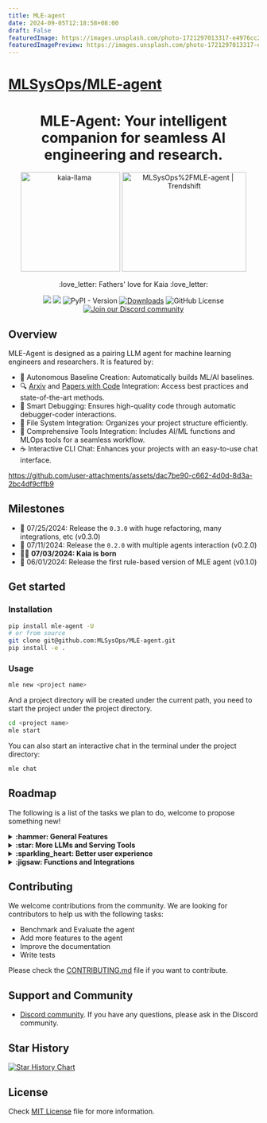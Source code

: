 ```yaml
---
title: MLE-agent
date: 2024-09-05T12:18:58+08:00
draft: False
featuredImage: https://images.unsplash.com/photo-1721297013317-e4976cc284d9?ixid=M3w0NjAwMjJ8MHwxfHJhbmRvbXx8fHx8fHx8fDE3MjU1MDk5MTJ8&ixlib=rb-4.0.3
featuredImagePreview: https://images.unsplash.com/photo-1721297013317-e4976cc284d9?ixid=M3w0NjAwMjJ8MHwxfHJhbmRvbXx8fHx8fHx8fDE3MjU1MDk5MTJ8&ixlib=rb-4.0.3
---
```


# [MLSysOps/MLE-agent](https://github.com/MLSysOps/MLE-agent)

<div align="center">
<h1 align="center">MLE-Agent: Your intelligent companion for seamless AI engineering and research.</h1>
<img alt="kaia-llama" height="200px" src="assets/kaia_llama.webp">
<a href="https://trendshift.io/repositories/11658" target="_blank"><img src="https://trendshift.io/api/badge/repositories/11658" alt="MLSysOps%2FMLE-agent | Trendshift" style="width: 250px; height: 200px;" width="250" height="200px"/></a>
<p align="center">:love_letter: Fathers' love for Kaia :love_letter:</p>

![](https://github.com/MLSysOps/MLE-agent/actions/workflows/lint.yml/badge.svg) 
![](https://github.com/MLSysOps/MLE-agent/actions/workflows/test.yml/badge.svg) 
![PyPI - Version](https://img.shields.io/pypi/v/mle-agent)
[![Downloads](https://static.pepy.tech/badge/mle-agent)](https://pepy.tech/project/mle-agent)
![GitHub License](https://img.shields.io/github/license/MLSysOps/MLE-agent)
<a href="https://discord.gg/SgxBpENGRG"><img src="https://img.shields.io/badge/Discord-Join%20Us-purple?logo=discord&logoColor=white&style=flat" alt="Join our Discord community"></a>

</div>


## Overview

MLE-Agent is designed as a pairing LLM agent for machine learning engineers and researchers. It is featured by:

- 🤖 Autonomous Baseline Creation: Automatically builds ML/AI baselines.
- 🔍 [Arxiv](https://arxiv.org/) and [Papers with Code](https://paperswithcode.com/) Integration: Access best practices and state-of-the-art methods.
- 🐛 Smart Debugging: Ensures high-quality code through automatic debugger-coder interactions.
- 📂 File System Integration: Organizes your project structure efficiently.
- 🧰 Comprehensive Tools Integration: Includes AI/ML functions and MLOps tools for a seamless workflow.
- ☕ Interactive CLI Chat: Enhances your projects with an easy-to-use chat interface.


https://github.com/user-attachments/assets/dac7be90-c662-4d0d-8d3a-2bc4df9cffb9

## Milestones

- :rocket: 07/25/2024: Release the `0.3.0` with huge refactoring, many integrations, etc (v0.3.0)
- :rocket: 07/11/2024: Release the `0.2.0` with multiple agents interaction (v0.2.0)
- 👨‍🍼 **07/03/2024: Kaia is born**
- :rocket: 06/01/2024: Release the first rule-based version of MLE agent (v0.1.0)

## Get started

### Installation

```bash
pip install mle-agent -U
# or from source
git clone git@github.com:MLSysOps/MLE-agent.git
pip install -e .
```

### Usage

```bash
mle new <project name>
```

And a project directory will be created under the current path, you need to start the project under the project directory.

```bash
cd <project name>
mle start
```

You can also start an interactive chat in the terminal under the project directory:

```bash
mle chat
```

## Roadmap

The following is a list of the tasks we plan to do, welcome to propose something new!

<details>
  <summary><b> :hammer: General Features</b></summary>
  
  - [x] Understand users' requirements to create an end-to-end AI project
  - [x] Suggest the SOTA data science solutions by using the web search
  - [x] Plan the ML engineering tasks with human interaction
  - [x] Execute the code on the local machine/cloud, debug and fix the errors
  - [x] Leverage the built-in functions to complete ML engineering tasks
  - [x] Interactive chat: A human-in-the-loop mode to help improve the existing ML projects
  - [ ] Kaggle mode: to finish a Kaggle task without humans
  - [ ] Summary and reflect the whole ML/AI pipeline
  - [ ] Integration with Cloud data and testing and debugging platforms
  - [x] Local RAG support to make personal ML/AI coding assistant
  - [ ] Function zoo: generate AI/ML functions and save them for future usage


</details>

<details>
  <summary><b>:star: More LLMs and Serving Tools</b></summary>
  
  - [x] Ollama LLama3
  - [x] OpenAI GPTs
  - [x] Anthropic Claude 3.5 Sonnet
</details>

<details>
  <summary><b>:sparkling_heart: Better user experience</b></summary>

  - [x] CLI Application
  - [ ] Web UI
  - [ ] Discord
</details>

<details>
  <summary><b>:jigsaw: Functions and Integrations</b></summary>
  
  - [x] Local file system
  - [x] Local code exectutor
  - [x] Arxiv.org search
  - [x] Papers with Code search
  - [x] General keyword search
  - [ ] Hugging Face
  - [ ] SkyPilot cloud deployment
  - [ ] Snowflake data
  - [ ] AWS S3 data
  - [ ] Databricks data catalog
  - [ ] Wandb experiment monitoring
  - [ ] MLflow management
  - [ ] DBT data transform
</details>

</details>

## Contributing

We welcome contributions from the community. We are looking for contributors to help us with the following tasks:

- Benchmark and Evaluate the agent
- Add more features to the agent
- Improve the documentation
- Write tests

Please check the [CONTRIBUTING.md](CONTRIBUTING.md) file if you want to contribute.

## Support and Community

- [Discord community](https://discord.gg/SgxBpENGRG). If you have any questions, please ask in the Discord community.

## Star History

[![Star History Chart](https://api.star-history.com/svg?repos=MLSysOps/MLE-agent&type=Date)](https://star-history.com/#MLSysOps/MLE-agent&Date)

## License

Check [MIT License](LICENSE) file for more information.
